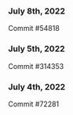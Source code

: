 ### July 8th, 2022

Commit #54818

### July 5th, 2022

Commit #314353


### July 4th, 2022

Commit #72281
